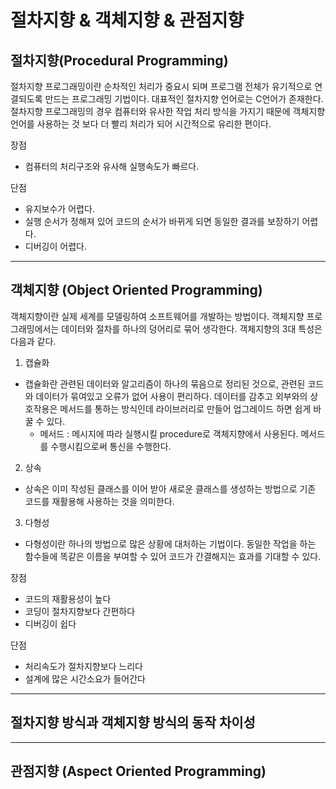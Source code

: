 # 절차지향 & 객체지향 & 관점지향

## 절차지향(Procedural Programming)
절차지향 프로그래밍이란 순차적인 처리가 중요시 되며 프로그램 전체가 유기적으로 연결되도록 만드는 프로그래밍 기법이다. 대표적인 절차지향 언어로는 C언어가 존재한다. 
절차지향 프로그래밍의 경우 컴퓨터와 유사한 작업 처리 방식을 가지기 때문에 객체지향 언어를 사용하는 것 보다 더 빨리 처리가 되어 시간적으로 유리한 편이다. 


장점
* 컴퓨터의 처리구조와 유사해 실행속도가 빠르다.


단점
* 유지보수가 어렵다.
* 실행 순서가 정해져 있어 코드의 순서가 바뀌게 되면 동일한 결과를 보장하기 어렵다.
* 디버깅이 어렵다.
___
## 객체지향 (Object Oriented Programming)
객체지향이란 실제 세계를 모델링하여 소프트웨어를 개발하는 방법이다. 객체지향 프로그래밍에서는 데이터와 절차를 하나의 덩어리로 묶어 생각한다. 객체지향의 3대 특성은 다음과 같다.  
1. 캡슐화
  * 캡슐화란 관련된 데이터와 알고리즘이 하나의 묶음으로 정리된 것으로, 관련된 코드와 데이터가 묶여있고 오류가 없어 사용이 편리하다. 데이터를 감추고 외부와의 상호작용은 메서드를 통하는 
  방식인데 라이브러리로 만들어 업그레이드 하면 쉽게 바꿀 수 있다.
    - 메서드 : 메시지에 따라 실행시킬 procedure로 객체지향에서 사용된다. 메서드를 수행시킴으로써 통신을 수행한다.
2. 상속
  * 상속은 이미 작성된 클래스를 이어 받아 새로운 클래스를 생성하는 방법으로 기존 코드를 재활용해 사용하는 것을 의미한다.
3. 다형성
  * 다형성이란 하나의 방법으로 많은 상황에 대처하는 기법이다. 동일한 작업을 하는 함수들에 똑같은 이름을 부여할 수 있어 코드가 간결해지는 효과를 기대할 수 있다.  


장점
* 코드의 재활용성이 높다
* 코딩이 절차지향보다 간편하다
* 디버깅이 쉽다


단점
* 처리속도가 절차지향보다 느리다
* 설계에 많은 시간소요가 들어간다
___
## 절차지향 방식과 객체지향 방식의 동작 차이성


___
## 관점지향 (Aspect Oriented Programming)


